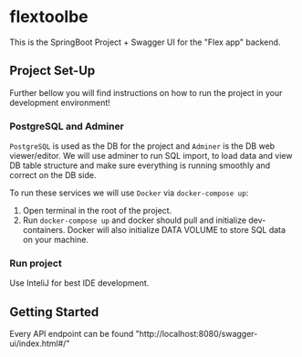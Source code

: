 # flextoolbe
This is the SpringBoot Project + Swagger UI for the "Flex app" backend.

## Project Set-Up
Further bellow you will find instructions on how to run the project in your development
environment!
### PostgreSQL and Adminer 
`PostgreSQL` is used as the DB for the project and `Adminer` is the DB web viewer/editor. We will use 
adminer to run SQL import, to load data and view DB table structure and make sure everything is running 
smoothly and correct on the DB side.

To run these services we will use `Docker` via `docker-compose up`:
1. Open terminal in the root of the project.
2. Run `docker-compose up` and docker should pull and initialize dev-containers. Docker will also initialize DATA VOLUME to store SQL data on your machine.

### Run project
Use InteliJ for best IDE development.

## Getting Started
Every API endpoint can be found "http://localhost:8080/swagger-ui/index.html#/"

